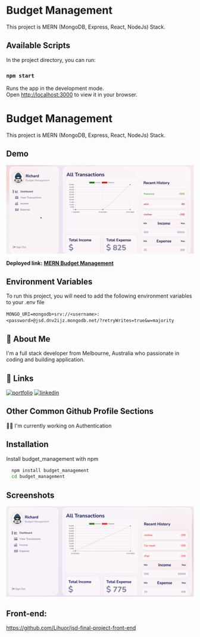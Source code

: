 # Budget Management 

This project is MERN (MongoDB, Express, React, NodeJs) Stack.



## Available Scripts

In the project directory, you can run:

### `npm start`

Runs the app in the development mode.\
Open [http://localhost:3000](http://localhost:3000) to view it in your browser.


# Budget Management

This project is MERN (MongoDB, Express, React, NodeJs) Stack.
## Demo

![Alt text](./images/demo.gif?raw=true "Title")

**Deployed link:**
**[MERN Budget Management](https://mern-budget-management-final-project.onrender.com/)**

## Environment Variables

To run this project, you will need to add the following environment variables to your .env file

`MONGO_URI=mongodb+srv://<username>:<password>@jsd.dnv2ijz.mongodb.net/?retryWrites=true&w=majority`



## 🚀 About Me
I'm a full stack developer from Melbourne, Australia who passionate in coding and building application.



## 🔗 Links
[![portfolio](https://img.shields.io/badge/my_portfolio-000?style=for-the-badge&logo=ko-fi&logoColor=white)](https://itsmerichard-portfolio.netlify.app/)
[![linkedin](https://img.shields.io/badge/linkedin-0A66C2?style=for-the-badge&logo=linkedin&logoColor=white)](https://www.linkedin.com/in/richard-slot//)



## Other Common Github Profile Sections
👩‍💻 I'm currently working on Authentication



## Installation

Install budget_management with npm

```bash
  npm install budget_management
  cd budget_management
```
    
## Screenshots

![Alt text](./images/demo.png?raw=true "Budget Management")

## Front-end:

https://github.com/Lihuor/jsd-final-project-front-end




